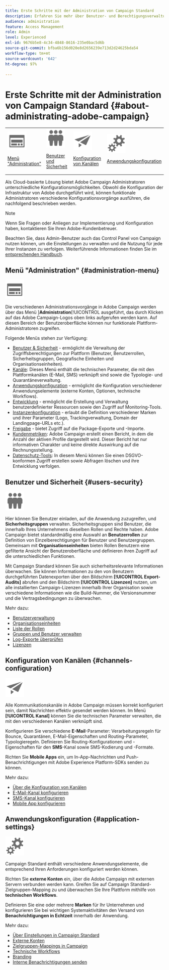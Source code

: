```yaml
---
title: Erste Schritte mit der Administration von Campaign Standard
description: Erfahren Sie mehr über Benutzer- und Berechtigungsverwaltung, Überwachungsrichtlinien, kanalspezifische Konfigurationen und Richtlinien für Anwendungseinstellungen
audience: administration
feature: Access Management
role: Admin
level: Experienced
exl-id: 9676b5e8-4c34-4848-8616-235e0bac5d6b
source-git-commit: bfba6b156d020e8d2656239e713d2d24625bda54
workflow-type: tm+mt
source-wordcount: '642'
ht-degree: 97%

---
```


# Erste Schritte mit der Administration von Campaign Standard {#about-administrating-adobe-campaign}

<table>
<tr><td><img src="assets/do-not-localize/icon_menu.svg" width="60px"><p><a href="#administration-menu">Menü "Administration"</a></p></td>
<td><img src="assets/do-not-localize/icon_users.svg" width="60px"><p><a href="#users-security">Benutzer und Sicherheit</a></p></td>
<td><img src="assets/do-not-localize/icon_channels.svg" width="60px"><p><a href="#channels-configuration">Konfiguration von Kanälen</a></p></td>
<td><img src="assets/do-not-localize/icon_settings.svg" width="60px"><p><a href="#application-settings">Anwendungskonfiguration</a></p></td></tr>
</table>

Als Cloud-basierte Lösung bietet Adobe Campaign Administratoren unterschiedliche Konfigurationsmöglichkeiten. Obwohl die Konfiguration der Infrastruktur von Adobe durchgeführt wird, können funktionale Administratoren verschiedene Konfigurationsvorgänge ausführen, die nachfolgend beschrieben werden.

>[!NOTE]
>
>Wenn Sie Fragen oder Anliegen zur Implementierung und Konfiguration haben, kontaktieren Sie Ihren Adobe-Kundenbetreuer.

Beachten Sie, dass Admin-Benutzer auch das Control Panel von Campaign nutzen können, um die Einstellungen zu verwalten und die Nutzung für jede Ihrer Instanzen zu verfolgen. Weiterführende Informationen finden Sie im [entsprechenden Handbuch](https://experienceleague.adobe.com/docs/control-panel/using/control-panel-home.html?lang=de).

## Menü &quot;Administration&quot; {#administration-menu}

<img src="assets/do-not-localize/icon_menu.svg" width="60px">

Die verschiedenen Administrationsvorgänge in Adobe Campaign werden über das Menü ]**Administration**[!UICONTROL  ausgeführt, das durch Klicken auf das Adobe Campaign-Logos oben links aufgerufen werden kann. Auf diesen Bereich der Benutzeroberfläche können nur funktionale Plattform-Administratoren zugreifen.

Folgende Menüs stehen zur Verfügung:

* [Benutzer &amp; Sicherheit](../../administration/using/about-access-management.md) - ermöglicht die Verwaltung der Zugriffsberechtigungen zur Plattform (Benutzer, Benutzerrollen, Sicherheitsgruppen, Geografische Einheiten und Organisationseinheiten).
* [Kanäle](../../administration/using/about-channel-configuration.md): Dieses Menü enthält die technischen Parameter, die mit den Plattformkanälen (E-Mail, SMS) verknüpft sind sowie die Typologie- und Quarantäneverwaltung.
* [Anwendungskonfiguration](../../administration/using/external-accounts.md) - ermöglicht die Konfiguration verschiedener Anwendungselemente (externe Konten, Optionen, technische Workflows).
* [Entwicklung](../../developing/using/data-model-concepts.md) - ermöglicht die Erstellung und Verwaltung benutzerdefinierter Ressourcen sowie den Zugriff auf Monitoring-Tools.
* [Instanzenkonfiguration](../../administration/using/branding.md) - erlaubt die Definition verschiedener Marken und ihrer Parameter (Logo, Trackingverwaltung, Domain der Landingpage-URLs etc.).
* [Freigabe](../../automating/using/managing-packages.md) - bietet Zugriff auf die Package-Exporte und -Importe.
* [Kundenmetriken](../../audiences/using/active-profiles.md): Adobe Campaign erstellt einen Bericht, in dem die Anzahl der aktiven Profile dargestellt wird. Dieser Bericht hat nur informativen Charakter und keine direkte Auswirkung auf die Rechnungsstellung.
* [Datenschutz-Tools](../../start/using/privacy-management.md): In diesem Menü können Sie einen DSGVO-konformen Zugriff erstellen sowie Abfragen löschen und ihre Entwicklung verfolgen.

## Benutzer und Sicherheit {#users-security}

<img src="assets/do-not-localize/icon_users.svg"  width="60px">

Hier können Sie Benutzer einladen, auf die Anwendung zuzugreifen, und **Sicherheitsgruppen** verwalten. Sicherheitsgruppen sind Benutzer, die innerhalb Ihres Unternehmens dieselben Rollen und Rechte haben. Adobe Campaign bietet standardmäßig eine Auswahl an **Benutzerrollen** zur Definition von Einzelberechtigungen für Benutzer und Benutzergruppen. Gemeinsam mit **Organisationseinheiten** bieten Rollen Benutzern eine gefilterte Ansicht der Benutzeroberfläche und definieren ihren Zugriff auf die unterschiedlichen Funktionen.

Mit Campaign Standard können Sie auch sicherheitsrelevante Informationen überwachen. Sie können Informationen zu den von Benutzern durchgeführten Datenexporten über den Bildschirm **[!UICONTROL Export-Audits]** abrufen und den Bildschirm **[!UICONTROL Lizenzen]** nutzen, um alle installierten Campaign-Lizenzen innerhalb Ihrer Organisation sowie verschiedene Informationen wie die Build-Nummer, die Versionsnummer und die Vertragsbedingungen zu überwachen.

Mehr dazu:

* [Benutzerverwaltung](../../administration/using/users-management.md)
* [Organisationseinheiten](../../administration/using/organizational-units.md)
* [Liste der Rollen](../../administration/using/list-of-roles.md)
* [Gruppen und Benutzer verwalten](../../administration/using/managing-groups-and-users.md)
* [Log-Exporte überprüfen](../../administration/using/auditing-export-logs.md)
* [Lizenzen](../../administration/using/licenses.md)

## Konfiguration von Kanälen {#channels-configuration}

<img src="assets/do-not-localize/icon_channels.svg" width="60px">

Alle Kommunikationskanäle in Adobe Campaign müssen korrekt konfiguriert sein, damit Nachrichten effektiv gesendet werden können. Im Menü **[!UICONTROL Kanal]** können Sie die technischen Parameter verwalten, die mit den verschiedenen Kanälen verknüpft sind.

Konfigurieren Sie verschiedene **E-Mail**-Parameter: Verarbeitungsregeln für Bounce, Quarantänen, E-Mail-Eigenschaften und Routing-Parameter, Typologieregeln. Definieren Sie Routing-Konfigurationen und -Eigenschaften für den **SMS**-Kanal sowie SMS-Kodierung und -Formate.

Richten Sie **Mobile Apps** ein, um In-App-Nachrichten und Push-Benachrichtigungen mit Adobe Experience Platform-SDKs senden zu können.

Mehr dazu:

* [Über die Konfiguration von Kanälen](../../administration/using/about-channel-configuration.md)
* [E-Mail-Kanal konfigurieren](../../administration/using/configuring-email-channel.md)
* [SMS-Kanal konfigurieren](../../administration/using/configuring-sms-channel.md)
* [Mobile App konfigurieren](../../administration/using/configuring-a-mobile-application.md)

## Anwendungskonfiguration {#application-settings}

<img src="assets/do-not-localize/icon_settings.svg" width="60px">

Campaign Standard enthält verschiedene Anwendungselemente, die entsprechend Ihren Anforderungen konfiguriert werden können.

Richten Sie **externe Konten** ein, über die Adobe Campaign mit externen Servern verbunden werden kann. Greifen Sie auf Campaign Standard-Zielgruppen-Mapping zu und überwachen Sie Ihre Plattform mithilfe von **technischen Workflows**.

Definieren Sie eine oder mehrere **Marken** für Ihr Unternehmen und konfigurieren Sie bei wichtigen Systemaktivitäten den Versand von **Benachrichtigungen in Echtzeit** innerhalb der Anwendung.

Mehr dazu:

* [Über Einstellungen in Campaign Standard](../../administration/using/about-campaign-standard-settings.md)
* [Externe Konten](../../administration/using/external-accounts.md)
* [Zielgruppen-Mappings in Campaign](../../administration/using/target-mappings-in-campaign.md)
* [Technische Workflows](../../administration/using/technical-workflows.md)
* [Branding](../../administration/using/branding.md)
* [Interne Benachrichtigungen senden](../../administration/using/sending-internal-notifications.md)

